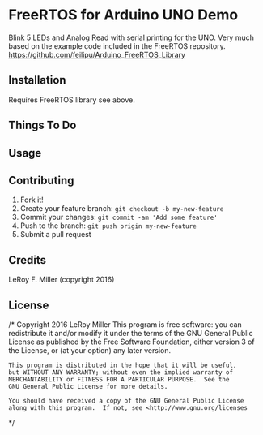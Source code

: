 # FreeRTOS for Arduino UNO Demo

Blink 5 LEDs and Analog Read with serial printing for the UNO.
Very much based on the example code included in the FreeRTOS repository.
https://github.com/feilipu/Arduino_FreeRTOS_Library

## Installation

Requires FreeRTOS library see above.

## Things To Do

## Usage

## Contributing

1. Fork it!
2. Create your feature branch: `git checkout -b my-new-feature`
3. Commit your changes: `git commit -am 'Add some feature'`
4. Push to the branch: `git push origin my-new-feature`
5. Submit a pull request

## Credits

LeRoy F. Miller (copyright 2016)

## License

/* Copyright 2016 LeRoy Miller
This program is free software: you can redistribute it and/or modify
    it under the terms of the GNU General Public License as published by
    the Free Software Foundation, either version 3 of the License, or
    (at your option) any later version.

    This program is distributed in the hope that it will be useful,
    but WITHOUT ANY WARRANTY; without even the implied warranty of
    MERCHANTABILITY or FITNESS FOR A PARTICULAR PURPOSE.  See the
    GNU General Public License for more details.

    You should have received a copy of the GNU General Public License
    along with this program.  If not, see <http://www.gnu.org/licenses
 */
    
